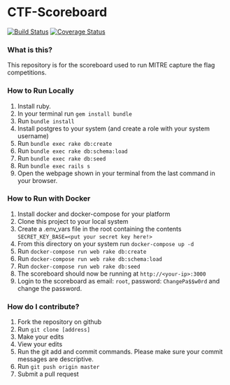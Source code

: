 # CTF-Scoreboard

[![Build Status](https://travis-ci.org/mitre-cyber-academy/ctf-scoreboard.svg?branch=master)](https://travis-ci.org/mitre-cyber-academy/ctf-scoreboard)
[![Coverage Status](https://coveralls.io/repos/github/mitre-cyber-academy/ctf-scoreboard/badge.svg?branch=master)](https://coveralls.io/github/mitre-cyber-academy/ctf-scoreboard?branch=master)

### What is this?

This repository is for the scoreboard used to run MITRE capture the flag competitions.

### How to Run Locally

1. Install ruby.
2. In your terminal run `gem install bundle`
3. Run `bundle install`
4. Install postgres to your system (and create a role with your system username)
5. Run `bundle exec rake db:create`
6. Run `bundle exec rake db:schema:load`
6. Run `bundle exec rake db:seed`
7. Run `bundle exec rails s`
8. Open the webpage shown in your terminal from the last command in your browser.

### How to Run with Docker

1. Install docker and docker-compose for your platform
2. Clone this project to your local system
3. Create a .env_vars file in the root containing the contents `SECRET_KEY_BASE=<put your secret key here!>`
4. From this directory on your system run `docker-compose up -d`
5. Run `docker-compose run web rake db:create`
6. Run `docker-compose run web rake db:schema:load`
7. Run `docker-compose run web rake db:seed`
8. The scoreboard should now be running at `http://<your-ip>:3000`
9. Login to the scoreboard as email: `root`, password: `ChangePa$$w0rd` and change the password.


### How do I contribute?

1. Fork the repository on github
2. Run `git clone [address]`
3. Make your edits
4. View your edits
5. Run the git add and commit commands. Please make sure your commit messages are descriptive.
6. Run `git push origin master`
7. Submit a pull request
